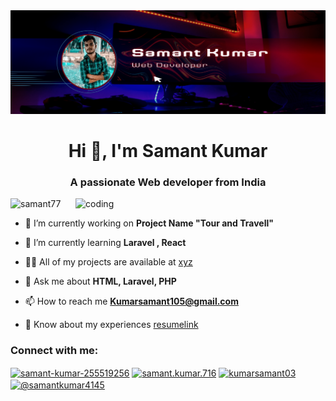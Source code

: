 <img src="https://github.com/Samant77/Samant77/blob/main/3.png">
<h1 align="center">Hi 👋, I'm Samant Kumar</h1>
<h3 align="center">A passionate Web developer from India</h3>

<img align="right" alt="coding" width="400" src="https://camo.githubusercontent.com/7de37139d0b4c1ce40865e799b446c0e963a3dd8fb68d239707237c40604fa3d/68747470733a2f2f63646e2e6472696262626c652e636f6d2f75736572732f3733303730332f73637265656e73686f74732f363538313234332f6176656e746f2e676966">


<p align="left"> <img src="https://komarev.com/ghpvc/?username=samant77&label=Profile%20views&color=0e75b6&style=flat" alt="samant77" /> </p>

- 🔭 I’m currently working on **Project Name "Tour and Travell"**

- 🌱 I’m currently learning **Laravel , React**

- 👨‍💻 All of my projects are available at [xyz](xyz)

- 💬 Ask me about **HTML, Laravel, PHP**

- 📫 How to reach me **Kumarsamant105@gmail.com**

- 📄 Know about my experiences [resumelink](resumelink)

<h3 align="left">Connect with me:</h3>
<p align="left">
<a href="https://linkedin.com/in/samant-kumar-255519256" target="blank"><img align="center" src="https://raw.githubusercontent.com/rahuldkjain/github-profile-readme-generator/master/src/images/icons/Social/linked-in-alt.svg" alt="samant-kumar-255519256" height="30" width="40" /></a>
<a href="https://fb.com/samant.kumar.716" target="blank"><img align="center" src="https://raw.githubusercontent.com/rahuldkjain/github-profile-readme-generator/master/src/images/icons/Social/facebook.svg" alt="samant.kumar.716" height="30" width="40" /></a>
<a href="https://instagram.com/kumarsamant03" target="blank"><img align="center" src="https://raw.githubusercontent.com/rahuldkjain/github-profile-readme-generator/master/src/images/icons/Social/instagram.svg" alt="kumarsamant03" height="30" width="40" /></a>
<a href="https://www.youtube.com/c/@samantkumar4145" target="blank"><img align="center" src="https://raw.githubusercontent.com/rahuldkjain/github-profile-readme-generator/master/src/images/icons/Social/youtube.svg" alt="@samantkumar4145" height="30" width="40" /></a>
</p>

